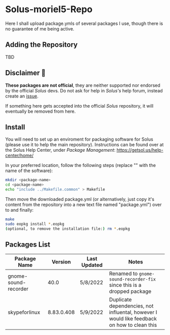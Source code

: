 # Solus-moriel5-Repo
Here I shall upload package.ymls of several packages I use, though there is no guarantee of me being active.

## Adding the Repository

TBD

## Disclaimer :notebook:
 
**These packages are not official**, they are neither supported nor endorsed by the official *Solus* devs. Do not ask for help in *Solus's* help forum, instead create an [issue](https://github.com/moriel5/Solus-moriel5-repo/issues/new).

If something here gets accepted into the official *Solus* repository, it will eventually be removed from here.

## Install

You will need to set up an enviroment for packaging software for Solus (please use it to help the main repository).
Instructions can be found over at the Solus Help Center, under *Package Management*: https://getsol.us/help-center/home/

In your preferred location, follow the following steps (replace "<package-name>" with the name of the software):
```bash
mkdir <package-name>
cd <package-name>
echo "include ../Makefile.common" > Makefile
```
Then move the downloaded package.yml (or alternatively, just copy it's content from the repository into a new text file named "package.yml") over to <package-name> and finally:
```bash
make
sudo eopkg install *.eopkg
(optional, to remove the installation file:) rm *.eopkg
```

## Packages List

| Package Name | Version | Last Updated | Notes |
|-|-|-|-|
| gnome-sound-recorder | 40.0 | 5/8/2022 | Renamed to `gnome-sound-recorder-fix` since this is a dropped package |
| skypeforlinux | 8.83.0.408 | 5/9/2022 | Duplicate dependencies, not influental, however I would like feedback on how to clean this|
